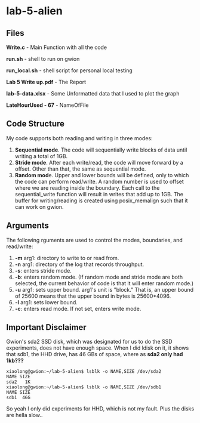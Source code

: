 # lab-5-alien
## Files
**Write.c** - Main Function with all the code

**run.sh** - shell to run on gwion

**run_local.sh** - shell script for personal local testing

**Lab 5 Write up.pdf** - The Report

**lab-5-data.xlsx** - Some Unformatted data that I used to plot the graph

**LateHourUsed - 67** - NameOfFile

## Code Structure
My code supports both reading and writing in three modes:
1. **Sequential mode**. The code will sequentially write blocks of data until writing a total of 1GB.
2. **Stride mode**. After each write/read, the code will move forward by a offset. Other than that, the same as sequential mode.
3. **Random mod**e. Upper and lower bounds will be defined, only to which the code can perform read/write. A random number is used to offset where we are reading inside the boundary.
Each call to the sequential_write function will result in writes that add up to 1GB. The buffer for writing/reading is created using posix_memalign such that it can work on gwion.
## Arguments
The following rguments are used to control the modes, boundaries, and read/write:
1. **-m** arg1: directory to write to or read from.
2. **-n** arg1: directory of the log that records throughput.
3. **-s**: enters stride mode. 
4. **-b**: enters random mode. (If random mode and stride mode are both selected, the current behavior of code is that it will enter random mode.)
5. **-u** arg1: sets upper bound. arg1's unit is "block." That is, an upper bound of 25600 means that the upper bound in bytes is 25600*4096. 
6. **-l** arg1: sets lower bound.
7. **-c**: enters read mode. If not set, enters write mode.
## Important Disclaimer
Gwion's sda2 SSD disk, which was designated for us to do the SSD experiments, does not have enough space. When I did ldisk on it, it shows that sdb1, the HHD drive, has 46 GBs of space, where as **sda2 only had 1kb???**
```
xiaolong@gwion:~/lab-5-alien$ lsblk -o NAME,SIZE /dev/sda2
NAME SIZE
sda2   1K
xiaolong@gwion:~/lab-5-alien$ lsblk -o NAME,SIZE /dev/sdb1
NAME SIZE
sdb1  46G
```
So yeah I only did experiments for HHD, which is not my fault. Plus the disks are hella slow..


